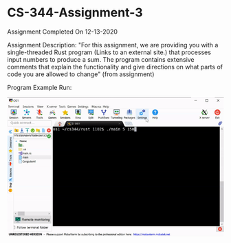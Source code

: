 # CS-344-Assignment-3
Assignment Completed On 12-13-2020

Assignment Description: "For this assignment, we are providing you with a single-threaded Rust program (Links to an external site.) that processes input numbers to produce a sum. The program contains extensive comments that explain the functionality and give directions on what parts of code you are allowed to change" (from assignment)  

Program Example Run:

![Program Example Run](https://github.com/ConnerFosterCS/CS-344-Assignment-3/blob/main/Example%20Run.gif)
